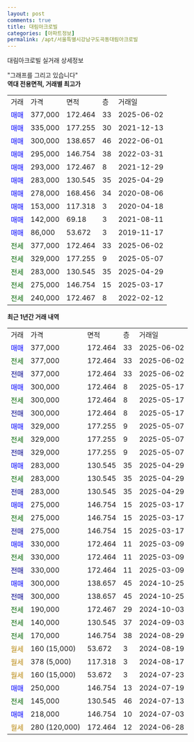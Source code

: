```yaml
---
layout: post
comments: true
title: 대림아크로빌
categories: [아파트정보]
permalink: /apt/서울특별시강남구도곡동대림아크로빌
---
```


대림아크로빌 실거래 상세정보

<script type="text/javascript">
  google.charts.load('current', {'packages':['line', 'corechart']});
  google.charts.setOnLoadCallback(drawChart);

  function drawChart() {
    var data = new google.visualization.DataTable();
    data.addColumn('date', '거래일');
    data.addColumn('number', "매매");
    data.addColumn('number', "전세");
    data.addColumn('number', "전매");

    data.addRows([[new Date(Date.parse("2025-06-02")), 377000, null, null], [new Date(Date.parse("2025-06-02")), null, 377000, null], [new Date(Date.parse("2025-06-02")), null, null, 377000], [new Date(Date.parse("2025-05-17")), 300000, null, null], [new Date(Date.parse("2025-05-17")), null, 300000, null], [new Date(Date.parse("2025-05-17")), null, null, 300000], [new Date(Date.parse("2025-05-07")), 329000, null, null], [new Date(Date.parse("2025-05-07")), null, 329000, null], [new Date(Date.parse("2025-05-07")), null, null, 329000], [new Date(Date.parse("2025-04-29")), 283000, null, null], [new Date(Date.parse("2025-04-29")), null, 283000, null], [new Date(Date.parse("2025-04-29")), null, null, 283000], [new Date(Date.parse("2025-03-17")), 275000, null, null], [new Date(Date.parse("2025-03-17")), null, 275000, null], [new Date(Date.parse("2025-03-17")), null, null, 275000], [new Date(Date.parse("2025-03-09")), 330000, null, null], [new Date(Date.parse("2025-03-09")), null, 330000, null], [new Date(Date.parse("2025-03-09")), null, null, 330000], [new Date(Date.parse("2024-10-25")), 300000, null, null], [new Date(Date.parse("2024-10-25")), null, null, 300000], [new Date(Date.parse("2024-10-03")), null, 190000, null], [new Date(Date.parse("2024-09-03")), null, 140000, null], [new Date(Date.parse("2024-08-29")), null, 170000, null], [new Date(Date.parse("2024-08-19")), null, null, null], [new Date(Date.parse("2024-08-17")), null, null, null], [new Date(Date.parse("2024-07-23")), null, null, null], [new Date(Date.parse("2024-07-19")), 250000, null, null], [new Date(Date.parse("2024-07-13")), null, 145000, null], [new Date(Date.parse("2024-07-03")), 218000, null, null], [new Date(Date.parse("2024-06-28")), null, null, null]]);

    var options = {
      hAxis: {
        format: 'yyyy/MM/dd'
      },    
      lineWidth: 0,
      pointsVisible: true,    
      title: '최근 1년간 유형별 실거래가 분포',
      legend: { position: 'bottom' }
    };

    var formatter = new google.visualization.NumberFormat({pattern:'###,###'} );
    formatter.format(data, 1);
    formatter.format(data, 2);
    
    setTimeout(function() {
        var chart = new google.visualization.LineChart(document.getElementById('columnchart_material'));
        chart.draw(data, (options));
        document.getElementById('loading').style.display = 'none';
    }, 200);
  }
</script>


<div id="loading" style="z-index:20; display: block; margin-left: 0px">"그래프를 그리고 있습니다"</div>
<div id="columnchart_material" style="width: 95%; margin-left: 0px; display: block"></div>
<!-- contents start -->
<b>역대 전용면적, 거래별 최고가</b>
<table class="sortable">
    <tr>
      <td>거래</td>
      <td>가격</td>
      <td>면적</td>
      <td>층</td>
      <td>거래일</td>
    </tr>
        <tr>
          <td><a style="color: blue">매매</a></td>
          <td>377,000</td>
          <td>172.464</td>
          <td>33</td>
          <td>2025-06-02</td>
        </tr>            <tr>
          <td><a style="color: blue">매매</a></td>
          <td>335,000</td>
          <td>177.255</td>
          <td>30</td>
          <td>2021-12-13</td>
        </tr>            <tr>
          <td><a style="color: blue">매매</a></td>
          <td>300,000</td>
          <td>138.657</td>
          <td>46</td>
          <td>2022-06-01</td>
        </tr>            <tr>
          <td><a style="color: blue">매매</a></td>
          <td>295,000</td>
          <td>146.754</td>
          <td>38</td>
          <td>2022-03-31</td>
        </tr>            <tr>
          <td><a style="color: blue">매매</a></td>
          <td>293,000</td>
          <td>172.467</td>
          <td>8</td>
          <td>2021-12-29</td>
        </tr>            <tr>
          <td><a style="color: blue">매매</a></td>
          <td>283,000</td>
          <td>130.545</td>
          <td>35</td>
          <td>2025-04-29</td>
        </tr>            <tr>
          <td><a style="color: blue">매매</a></td>
          <td>278,000</td>
          <td>168.456</td>
          <td>34</td>
          <td>2020-08-06</td>
        </tr>            <tr>
          <td><a style="color: blue">매매</a></td>
          <td>153,000</td>
          <td>117.318</td>
          <td>3</td>
          <td>2020-04-18</td>
        </tr>            <tr>
          <td><a style="color: blue">매매</a></td>
          <td>142,000</td>
          <td>69.18</td>
          <td>3</td>
          <td>2021-08-11</td>
        </tr>            <tr>
          <td><a style="color: blue">매매</a></td>
          <td>86,000</td>
          <td>53.672</td>
          <td>3</td>
          <td>2019-11-17</td>
        </tr>        
        <tr>
              <td><a style="color: darkgreen">전세</a></td>
              <td>377,000</td>
              <td>172.464</td>
              <td>33</td>
              <td>2025-06-02</td>
            </tr>            <tr>
              <td><a style="color: darkgreen">전세</a></td>
              <td>329,000</td>
              <td>177.255</td>
              <td>9</td>
              <td>2025-05-07</td>
            </tr>            <tr>
              <td><a style="color: darkgreen">전세</a></td>
              <td>283,000</td>
              <td>130.545</td>
              <td>35</td>
              <td>2025-04-29</td>
            </tr>            <tr>
              <td><a style="color: darkgreen">전세</a></td>
              <td>275,000</td>
              <td>146.754</td>
              <td>15</td>
              <td>2025-03-17</td>
            </tr>            <tr>
              <td><a style="color: darkgreen">전세</a></td>
              <td>240,000</td>
              <td>172.467</td>
              <td>8</td>
              <td>2022-02-12</td>
            </tr>        
    
</table>

<b>최근 1년간 거래 내역</b>

<table class="sortable">
    <tr>
      <td>거래</td>
      <td>가격</td>
      <td>면적</td>
      <td>층</td>
      <td>거래일</td>
    </tr>
    <tr>
      <td><a style="color: blue">매매</a></td>
      <td>377,000</td>
      <td>172.464</td>
      <td>33</td>
      <td>2025-06-02</td>
    </tr>          <tr>
      <td><a style="color: darkgreen">전세</a></td>
      <td>377,000</td>
      <td>172.464</td>
      <td>33</td>
      <td>2025-06-02</td>
    </tr>          <tr>
      <td><a style="color: darkblue">전매</a></td>
      <td>377,000</td>
      <td>172.464</td>
      <td>33</td>
      <td>2025-06-02</td>
    </tr>          <tr>
      <td><a style="color: blue">매매</a></td>
      <td>300,000</td>
      <td>172.464</td>
      <td>8</td>
      <td>2025-05-17</td>
    </tr>          <tr>
      <td><a style="color: darkgreen">전세</a></td>
      <td>300,000</td>
      <td>172.464</td>
      <td>8</td>
      <td>2025-05-17</td>
    </tr>          <tr>
      <td><a style="color: darkblue">전매</a></td>
      <td>300,000</td>
      <td>172.464</td>
      <td>8</td>
      <td>2025-05-17</td>
    </tr>          <tr>
      <td><a style="color: blue">매매</a></td>
      <td>329,000</td>
      <td>177.255</td>
      <td>9</td>
      <td>2025-05-07</td>
    </tr>          <tr>
      <td><a style="color: darkgreen">전세</a></td>
      <td>329,000</td>
      <td>177.255</td>
      <td>9</td>
      <td>2025-05-07</td>
    </tr>          <tr>
      <td><a style="color: darkblue">전매</a></td>
      <td>329,000</td>
      <td>177.255</td>
      <td>9</td>
      <td>2025-05-07</td>
    </tr>          <tr>
      <td><a style="color: blue">매매</a></td>
      <td>283,000</td>
      <td>130.545</td>
      <td>35</td>
      <td>2025-04-29</td>
    </tr>          <tr>
      <td><a style="color: darkgreen">전세</a></td>
      <td>283,000</td>
      <td>130.545</td>
      <td>35</td>
      <td>2025-04-29</td>
    </tr>          <tr>
      <td><a style="color: darkblue">전매</a></td>
      <td>283,000</td>
      <td>130.545</td>
      <td>35</td>
      <td>2025-04-29</td>
    </tr>          <tr>
      <td><a style="color: blue">매매</a></td>
      <td>275,000</td>
      <td>146.754</td>
      <td>15</td>
      <td>2025-03-17</td>
    </tr>          <tr>
      <td><a style="color: darkgreen">전세</a></td>
      <td>275,000</td>
      <td>146.754</td>
      <td>15</td>
      <td>2025-03-17</td>
    </tr>          <tr>
      <td><a style="color: darkblue">전매</a></td>
      <td>275,000</td>
      <td>146.754</td>
      <td>15</td>
      <td>2025-03-17</td>
    </tr>          <tr>
      <td><a style="color: blue">매매</a></td>
      <td>330,000</td>
      <td>172.464</td>
      <td>11</td>
      <td>2025-03-09</td>
    </tr>          <tr>
      <td><a style="color: darkgreen">전세</a></td>
      <td>330,000</td>
      <td>172.464</td>
      <td>11</td>
      <td>2025-03-09</td>
    </tr>          <tr>
      <td><a style="color: darkblue">전매</a></td>
      <td>330,000</td>
      <td>172.464</td>
      <td>11</td>
      <td>2025-03-09</td>
    </tr>          <tr>
      <td><a style="color: blue">매매</a></td>
      <td>300,000</td>
      <td>138.657</td>
      <td>45</td>
      <td>2024-10-25</td>
    </tr>          <tr>
      <td><a style="color: darkblue">전매</a></td>
      <td>300,000</td>
      <td>138.657</td>
      <td>45</td>
      <td>2024-10-25</td>
    </tr>          <tr>
      <td><a style="color: darkgreen">전세</a></td>
      <td>190,000</td>
      <td>172.467</td>
      <td>29</td>
      <td>2024-10-03</td>
    </tr>          <tr>
      <td><a style="color: darkgreen">전세</a></td>
      <td>140,000</td>
      <td>130.545</td>
      <td>37</td>
      <td>2024-09-03</td>
    </tr>          <tr>
      <td><a style="color: darkgreen">전세</a></td>
      <td>170,000</td>
      <td>146.754</td>
      <td>38</td>
      <td>2024-08-29</td>
    </tr>          <tr>
      <td><a style="color: darkgoldenrod">월세</a></td>
      <td>160 (15,000)</td>
      <td>53.672</td>
      <td>3</td>
      <td>2024-08-19</td>
    </tr>          <tr>
      <td><a style="color: darkgoldenrod">월세</a></td>
      <td>378 (5,000)</td>
      <td>117.318</td>
      <td>3</td>
      <td>2024-08-17</td>
    </tr>          <tr>
      <td><a style="color: darkgoldenrod">월세</a></td>
      <td>160 (15,000)</td>
      <td>53.672</td>
      <td>3</td>
      <td>2024-07-23</td>
    </tr>          <tr>
      <td><a style="color: blue">매매</a></td>
      <td>250,000</td>
      <td>146.754</td>
      <td>13</td>
      <td>2024-07-19</td>
    </tr>          <tr>
      <td><a style="color: darkgreen">전세</a></td>
      <td>145,000</td>
      <td>130.545</td>
      <td>46</td>
      <td>2024-07-13</td>
    </tr>          <tr>
      <td><a style="color: blue">매매</a></td>
      <td>218,000</td>
      <td>146.754</td>
      <td>10</td>
      <td>2024-07-03</td>
    </tr>          <tr>
      <td><a style="color: darkgoldenrod">월세</a></td>
      <td>280 (120,000)</td>
      <td>172.464</td>
      <td>12</td>
      <td>2024-06-28</td>
    </tr>      </table>
<!-- contents end -->    

